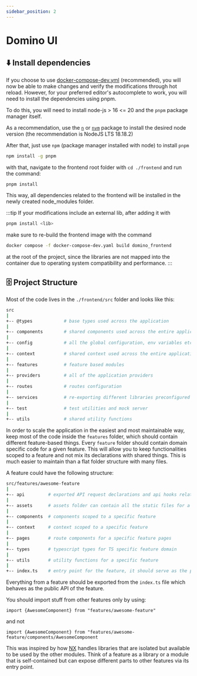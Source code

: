 ```yaml
---
sidebar_position: 2
---
```


# Domino UI

## ⬇️ Install dependencies

If you choose to use [docker-compose-dev.yml](./run-dev.md) (recommended), you will now be able to make changes and verify the modifications through hot reload. However, for your preferred editor's autocomplete to work, you will need to install the dependencies using pnpm.

To do this, you will need to install node-js > 16 <= 20 and the `pnpm` package manager itself.

As a recommendation, use the [`n`](https://github.com/tj/n) or [`nvm`](https://github.com/nvm-sh/nvm) package to install the desired node version (the recommendation is NodeJS LTS 18.18.2)

After that, just use `npm` (package manager installed with node) to install `pnpm`

```bash
npm install -g pnpm
```

with that, navigate to the frontend root folder with `cd ./frontend` and run the command:

```bash
pnpm install
```

This way, all dependencies related to the frontend will be installed in the newly created node_modules folder.

:::tip
If your modifications include an external lib, after adding it with
```bash
pnpm install <lib>
``` 
make sure to re-build the frontend image with the command
```bash
docker compose -f docker-compose-dev.yaml build domino_frontend
``` 
at the root of the project, since the libraries are not mapped into the container due to operating system compatibility and performance.
:::

## 🗄️ Project Structure

Most of the code lives in the `./frontend/src` folder and looks like this:

```sh
src
|
+-- @types            # base types used across the application
|
+-- components        # shared components used across the entire application
|
+-- config            # all the global configuration, env variables etc. get exported from here and used in the app
|
+-- context           # shared context used across the entire application
|
+-- features          # feature based modules
|
+-- providers         # all of the application providers
|
+-- routes            # routes configuration
|
+-- services          # re-exporting different libraries preconfigured for the application
|
+-- test              # test utilities and mock server
|
+-- utils             # shared utility functions
```

In order to scale the application in the easiest and most maintainable way, keep most of the code inside the `features` folder, which should contain different feature-based things. Every `feature` folder should contain domain specific code for a given feature. This will allow you to keep functionalities scoped to a feature and not mix its declarations with shared things. This is much easier to maintain than a flat folder structure with many files.

A feature could have the following structure:

```sh
src/features/awesome-feature
|
+-- api         # exported API request declarations and api hooks related to a specific feature
|
+-- assets      # assets folder can contain all the static files for a specific feature
|
+-- components  # components scoped to a specific feature
|
+-- context     # context scoped to a specific feature
|
+-- pages       # route components for a specific feature pages
|
+-- types       # typescript types for TS specific feature domain
|
+-- utils       # utility functions for a specific feature
|
+-- index.ts    # entry point for the feature, it should serve as the public API of the given feature and exports everything that should be used outside the feature
```

Everything from a feature should be exported from the `index.ts` file which behaves as the public API of the feature.

You should import stuff from other features only by using:

`import {AwesomeComponent} from "features/awesome-feature"`

and not

`import {AwesomeComponent} from "features/awesome-feature/components/AwesomeComponent`

This was inspired by how [NX](https://nx.dev/) handles libraries that are isolated but available to be used by the other modules. Think of a feature as a library or a module that is self-contained but can expose different parts to other features via its entry point.
